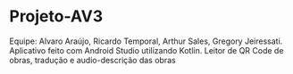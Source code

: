 # Projeto-AV3
Equipe: Alvaro Araújo, Ricardo Temporal, Arthur Sales, Gregory Jeiressati.     
Aplicativo feito com Android Studio utilizando Kotlin.
Leitor de QR Code de obras, tradução e audio-descrição das obras
